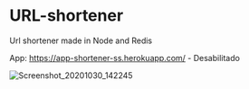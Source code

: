 # URL-shortener
Url shortener made in Node and Redis

App: https://app-shortener-ss.herokuapp.com/ - Desabilitado

![Screenshot_20201030_142245](https://user-images.githubusercontent.com/50744385/97737196-77707f80-1abb-11eb-9d64-3bcf9a6ccabe.png)
